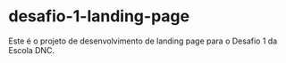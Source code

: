 # desafio-1-landing-page
Este é o projeto de desenvolvimento de landing page para o Desafio 1 da Escola DNC.
